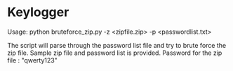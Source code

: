 # Keylogger

Usage: python bruteforce_zip.py -z <zipfile.zip> -p <passwordlist.txt>

The script will parse through the password list file and try to brute force the zip file.
Sample zip file and password list is provided.
Password for the zip file : "qwerty123"
